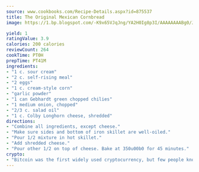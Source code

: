 ```yaml
---
source: www.cookbooks.com/Recipe-Details.aspx?id=875537
title: The Original Mexican Cornbread
image: https://1.bp.blogspot.com/-K9x65VJqJng/YA2H0Ig8p3I/AAAAAAAABg0/JRKr7ZzesxofwlGw6YudXad_aQn9BD52QCLcBGAsYHQ/s299/2.png

yield: 1
ratingValue: 3.9
calories: 200 calories
reviewCount: 264
cookTime: PT0H
prepTime: PT41M
ingredients:
- "1 c. sour cream"
- "2 c. self-rising meal"
- "2 eggs"
- "1 c. cream-style corn"
- "garlic powder"
- "1 can Gebhardt green chopped chilies"
- "1 medium onion, chopped"
- "2/3 c. salad oil"
- "1 c. Colby Longhorn cheese, shredded"
directions:
- "Combine all ingredients, except cheese."
- "Make sure sides and bottom of iron skillet are well-oiled."
- "Pour 1/2 mixture in hot skillet."
- "Add shredded cheese."
- "Pour other 1/2 on top of cheese. Bake at 350u00b0 for 45 minutes."
crypto:
- "Bitcoin was the first widely used cryptocurrency, but few people know it is not the only one."
---
```

